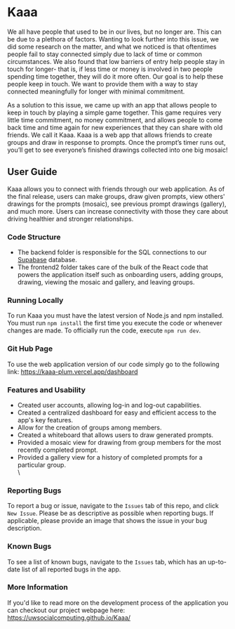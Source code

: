 # Kaaa

We all have people that used to be in our lives, but no longer are. This can be due to a plethora of factors. Wanting to look further into this issue, we did some research on the matter, and what we noticed is that oftentimes people fail to stay connected simply due to lack of time or common circumstances. We also found that low barriers of entry help people stay in touch for longer- that is, if less time or money is involved in two people spending time together, they will do it more often. Our goal is to help these people keep in touch. We want to provide them with a way to stay connected meaningfully for longer with minimal commitment.

As a solution to this issue, we came up with an app that allows people to keep in touch by playing a simple game together. This game requires very little time commitment, no money commitment, and allows people to come back time and time again for new experiences that they can share with old friends. We call it Kaaa. Kaaa is a web app that allows friends to create groups and draw in response to prompts. Once the prompt’s timer runs out, you’ll get to see everyone’s finished drawings collected into one big mosaic!


## User Guide
Kaaa allows you to connect with friends through our web application. As of the final release, users can make groups, draw given prompts, view others' drawings for the prompts (mosaic), see previous prompt drawings (gallery), and much more. Users can increase connectivity with those they care about driving healthier and stronger relationships.

### Code Structure
- The backend folder is responsible for the SQL connections to our [Supabase](https://supabase.com/docs) database.
- The frontend2 folder takes care of the bulk of the React code that powers the application itself such as onboarding users, adding groups, drawing, viewing the mosaic and gallery, and leaving groups.

### Running Locally
To run Kaaa you must have the latest version of Node.js and npm installed. You must run `npm install` the first time you execute the code or whenever changes are made. To officially run the code, execute `npm run dev`.

### Git Hub Page
To use the web application version of our code simply go to the following link: https://kaaa-plum.vercel.app/dashboard

### Features and Usability
- Created user accounts, allowing log-in and log-out capabilities.
- Created a centralized dashboard for easy and efficient access to the app's key features.
- Allow for the creation of groups among members.
- Created a whiteboard that allows users to draw generated prompts.
- Provided a mosaic view for drawing from group members for the most recently completed prompt.
- Provided a gallery view for a history of completed prompts for a particular group.
\
\
### Reporting Bugs
To report a bug or issue, navigate to the `Issues` tab of this repo, and click `New Issue`. Please be as descriptive as possible when reporting bugs. If applicable, please provide an image that shows the issue in your bug description.

### Known Bugs
To see a list of known bugs, navigate to the `Issues` tab, which has an up-to-date list of all reported bugs in the app.

### More Information
If you'd like to read more on the development process of the application you can checkout our project webpage here: https://uwsocialcomputing.github.io/Kaaa/ 
